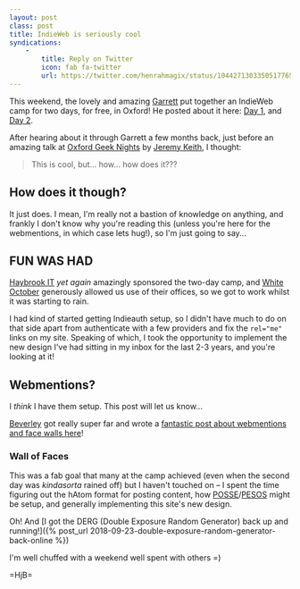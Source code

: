 ```yaml
---
layout: post
class: post
title: IndieWeb is seriously cool
syndications:
    -
        title: Reply on Twitter
        icon: fab fa-twitter
        url: https://twitter.com/henrahmagix/status/1044271303350517765
---
```


This weekend, the lovely and amazing [Garrett](https://polytechnic.co.uk/blog/2018/09/indiewebcamp-oxford-day-1) put together an IndieWeb camp for two days, for free, in Oxford! He posted about it here: [Day 1](https://polytechnic.co.uk/blog/2018/09/indiewebcamp-oxford-day-1), and [Day 2](https://polytechnic.co.uk/blog/2018/09/indiewebcamp-oxford-day-2).

After hearing about it through Garrett a few months back, just before an amazing talk at [Oxford Geek Nights](http://oxford.geeknights.net/) by [Jeremy Keith](https://adactio.com/), I thought:

>This is cool, but... how... how does it???

## How does it though?

It just does. I mean, I'm really not a bastion of knowledge on anything, and frankly I don't know why you're reading this (unless you're here for the webmentions, in which case lets hug!), so I'm just going to say...

## FUN WAS HAD

[Haybrook IT](http://www.haybrook.co.uk/) _yet again_ amazingly sponsored the two-day camp, and [White October](https://www.whiteoctober.co.uk/) generously allowed us use of their offices, so we got to work whilst it was starting to rain.

I had kind of started getting Indieauth setup, so I didn't have much to do on that side apart from authenticate with a few providers and fix the `rel="me"` links on my site. Speaking of which, I took the opportunity to implement the new design I've had sitting in my inbox for the last 2-3 years, and you're looking at it!

## Webmentions?

I _think_ I have them setup. This post will let us know...

[Beverley](https://webdevbev.co.uk/) got really super far and wrote a [fantastic post about webmentions and face walls here](https://webdevbev.co.uk/blog/09-2018/2018-oxford-indie-web-camp.html)!

### Wall of Faces

This was a fab goal that many at the camp achieved (even when the second day was _kindasorta_ rained off) but I haven't touched on – I spent the time figuring out the hAtom format for posting content, how [POSSE](https://indieweb.org/POSSE)/[PESOS](https://indieweb.org/PESOS) might be setup, and generally implementing this site's new design.

Oh! And [I got the DERG (Double Exposure Random Generator) back up and running!]({% post_url 2018-09-23-double-exposure-random-generator-back-online %})

I'm well chuffed with a weekend well spent with others =)

=HjB=
